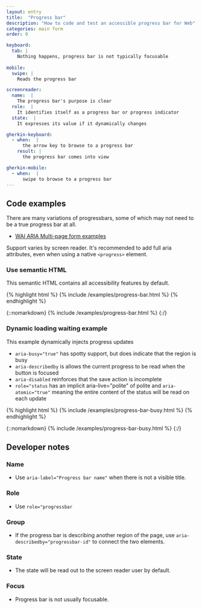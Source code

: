 ```yaml
---
layout: entry
title:  "Progress bar"
description: "How to code and test an accessible progress bar for Web"
categories: main form
order: 0

keyboard:
  tab: |
    Nothing happens, progress bar is not typically focusable
        
mobile:
  swipe: |
    Reads the progress bar

screenreader:
  name:  |
    The progress bar's purpose is clear
  role:  |
    It identifies itself as a progress bar or progress indicator
  state:  |
    It expresses its value if it dynamically changes

gherkin-keyboard: 
  - when:  |
      the arrow key to browse to a progress bar
    result: |
      the progress bar comes into view

gherkin-mobile:
  - when:  |
      swipe to browse to a progress bar
---
```


## Code examples

There are many variations of progressbars, some of which may not need to be a true progress bar at all.
* [WAI ARIA Multi-page form examples](https://www.w3.org/WAI/tutorials/forms/multi-page/)

Support varies by screen reader. It's recommended to add full aria attributes, even when using a native `<progress>` element.

### Use semantic HTML
This semantic HTML contains all accessibility features by default.

{% highlight html %}
{% include /examples/progress-bar.html %}
{% endhighlight %}

{::nomarkdown}
<example>
{% include /examples/progress-bar.html %}
</example>
{:/}

### Dynamic loading waiting example

This example dynamically injects progress updates
- `aria-busy="true"` has spotty support, but does indicate that the region is busy
- `aria-describedby` is allows the current progress to be read when the button is focused
- `aria-disabled` reinforces that the save action is incomplete
- `role="status` has an implicit aria-live="polite" of polite and `aria-atomic="true"` meaning the entire content of the status will be read on each update

{% highlight html %}
{% include /examples/progress-bar-busy.html %}
{% endhighlight %}

{::nomarkdown}
<example>
{% include /examples/progress-bar-busy.html %}
</example>
{:/}

## Developer notes

### Name
- Use `aria-label="Progress bar name"` when there is not a visible title.

### Role
- Use `role="progressbar`

### Group
- If the progress bar is describing another region of the page, use `aria-describedby="progressbar-id"` to connect the two elements.

### State
- The state will be read out to the screen reader user by default.

### Focus
- Progress bar is not usually focusable.